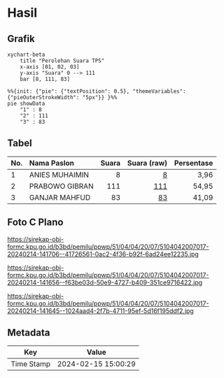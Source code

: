 # Hasil

## Grafik

```mermaid
xychart-beta
    title "Perolehan Suara TPS"
    x-axis [01, 02, 03]
    y-axis "Suara" 0 --> 111
    bar [8, 111, 83]
```

```mermaid
%%{init: {"pie": {"textPosition": 0.5}, "themeVariables": {"pieOuterStrokeWidth": "5px"}} }%%
pie showData
    "1" : 8
    "2" : 111
    "3" : 83
```

## Tabel

| No. | Nama Paslon    | Suara | Suara (raw) | Persentase |
|:--- |:-------------- | -----:| -----------:| ----------:|
| 1   | ANIES MUHAIMIN | 8     | [8][p-1]    | 3,96       |
| 2   | PRABOWO GIBRAN | 111   | [111][p-2]  | 54,95      |
| 3   | GANJAR MAHFUD  | 83    | [83][p-3]   | 41,09      |


[p-1]: https://github.com/gigit-pemilu/pemilu-2024-51-bali/blob/main/pilpres/hitung-suara/sub/51-bali/sub/04-gianyar/sub/04-tampaksiring/sub/2007-pejeng-kangin/sub/017-tps/sub/paslon-1.txt
[p-2]: https://github.com/gigit-pemilu/pemilu-2024-51-bali/blob/main/pilpres/hitung-suara/sub/51-bali/sub/04-gianyar/sub/04-tampaksiring/sub/2007-pejeng-kangin/sub/017-tps/sub/paslon-2.txt
[p-3]: https://github.com/gigit-pemilu/pemilu-2024-51-bali/blob/main/pilpres/hitung-suara/sub/51-bali/sub/04-gianyar/sub/04-tampaksiring/sub/2007-pejeng-kangin/sub/017-tps/sub/paslon-3.txt

## Foto C Plano

https://sirekap-obj-formc.kpu.go.id/b3bd/pemilu/ppwp/51/04/04/20/07/5104042007017-20240214-141706--41726561-0ac2-4f36-b92f-6ad24ee12235.jpg

https://sirekap-obj-formc.kpu.go.id/b3bd/pemilu/ppwp/51/04/04/20/07/5104042007017-20240214-141656--f63be03d-50e9-4727-b409-351ce9716422.jpg

https://sirekap-obj-formc.kpu.go.id/b3bd/pemilu/ppwp/51/04/04/20/07/5104042007017-20240214-141645--1024aad4-2f7b-4711-95ef-5d16f195ddf2.jpg


## Metadata

| Key        | Value               |
| ---------- | ------------------- |
| Time Stamp | 2024-02-15 15:00:29 |



